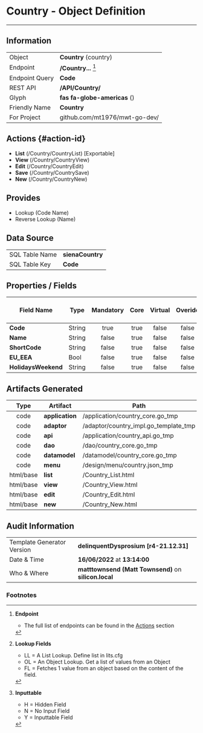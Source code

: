 # **Country** - Object Definition
---
##  Information
|   |   |
|---|---|
|Object         |**Country** (country) |
|Endpoint 	    |**/Country...** [^1]|
|Endpoint Query |**Code**|
|REST API|**/API/Country/**|
Glyph|**fas fa-globe-americas** ()
Friendly Name|**Country**|
|For Project    |github.com/mt1976/mwt-go-dev/|

##  Actions {#action-id}
* **List** (/Country/CountryList) [Exportable]
* **View** (/Country/CountryView)
* **Edit** (/Country/CountryEdit)
* **Save** (/Country/CountrySave)
* **New** (/Country/CountryNew)








##  Provides
 * Lookup (Code Name)
 * Reverse Lookup (Name)





##  Data Source 
|   |   |
|---|---|
SQL Table Name       | **sienaCountry**
SQL Table Key | **Code**



##  Properties / Fields
| Field Name| Type | Mandatory | Core | Virtual | Overide | Lookup [^2]| Lookup Object      | Lookup Field Source         | Lookup Return Value                | Inputable [^3]|DB Column|Default Value| No Change | Callout | Internal |
| -- | --  | :--: | :--: | :--: |:--: |:--: |:--: |-- |-- |:--: |-- | --| :--: | :--: | :--: |
|**Code**|String|true|true|false|false|||||Y|Code||false|false|false|
|**Name**|String|false|true|false|false|||||Y|Name||false|false|false|
|**ShortCode**|String|false|true|false|false|||||Y|ShortCode||false|false|false|
|**EU_EEA**|Bool|false|true|false|false|||||Y|EU_EEA|True|false|false|false|
|**HolidaysWeekend**|String|false|true|false|false|||||Y|HolidaysWeekend||false|false|false|


##  Artifacts Generated
| Type | Artifact | Path|
| :--: | -- | -- |
| code | **application** | /application/country_core.go_tmp |
| code | **adaptor** | /adaptor/country_impl.go_template_tmp |
| code | **api** | /application/country_api.go_tmp |
| code | **dao** | /dao/country_core.go_tmp |
| code | **datamodel** | /datamodel/country_core.go_tmp |
| code | **menu** | /design/menu/country.json_tmp |
| html/base | **list** | /Country_List.html |
| html/base | **view** | /Country_View.html |
| html/base | **edit** | /Country_Edit.html |
| html/base | **new** | /Country_New.html |


## Audit Information
|   |   |
|---|---|
Template Generator Version   | **delinquentDysprosium [r4-21.12.31]**
Date & Time		     | **16/06/2022** at **13:14:00**
Who & Where		     | **matttownsend (Matt Townsend)** on **silicon.local**

### Footnotes
[^1]: **Endpoint**
    * The full list of endpoints can be found in the [Actions](#action-id) section
[^2]: **Lookup Fields**
    * LL = A List Lookup. Define list in lits.cfg
    * OL = An Object Lookup. Get a list of values from an Object
    * FL = Fetches 1 value from an object based on the content of the field. 
[^3]: **Inputtable**   
    * H = Hidden Field
    * N = No Input Field
    * Y = Inputtable Field